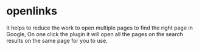 # openlinks
It helps to reduce the work to open multiple pages to find the right page in Google, On one click the plugin it will open all the pages on the search results on the same page for you to use.
